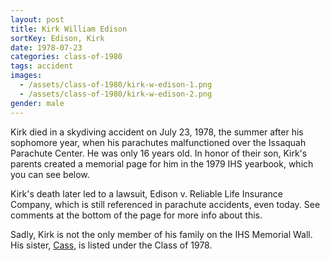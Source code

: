 ```yaml
---
layout: post
title: Kirk William Edison
sortKey: Edison, Kirk
date: 1978-07-23
categories: class-of-1980
tags: accident
images:
  - /assets/class-of-1980/kirk-w-edison-1.png
  - /assets/class-of-1980/kirk-w-edison-2.png
gender: male
---
```

Kirk died in a skydiving accident on July 23, 1978, the summer after his sophomore year, when his parachutes malfunctioned over the Issaquah Parachute Center.  He was only 16 years old.  In honor of their son, Kirk's parents created a memorial page for him in the 1979 IHS yearbook, which you can see below.

Kirk's death later led to a lawsuit, Edison v. Reliable Life Insurance Company, which is still referenced in parachute accidents, even today. See comments at the bottom of the page for more info about this.

Sadly, Kirk is not the only member of his family on the IHS Memorial Wall. His sister, [Cass](https://ihsmemorial.org/class-of-1978/cathy-jean-edison/), is listed under the Class of 1978.